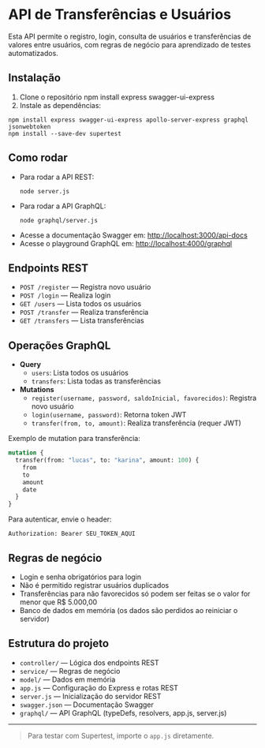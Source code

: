 # API de Transferências e Usuários

Esta API permite o registro, login, consulta de usuários e transferências de valores entre usuários, com regras de negócio para aprendizado de testes automatizados.

## Instalação

1. Clone o repositório
npm install express swagger-ui-express
2. Instale as dependências:
  ```
npm install express swagger-ui-express apollo-server-express graphql jsonwebtoken
npm install --save-dev supertest
```

## Como rodar

- Para rodar a API REST:
  ```
  node server.js
  ```
- Para rodar a API GraphQL:
  ```
  node graphql/server.js
  ```
- Acesse a documentação Swagger em: [http://localhost:3000/api-docs](http://localhost:3000/api-docs)
- Acesse o playground GraphQL em: [http://localhost:4000/graphql](http://localhost:4000/graphql)

## Endpoints REST

- `POST /register` — Registra novo usuário
- `POST /login` — Realiza login
- `GET /users` — Lista todos os usuários
- `POST /transfer` — Realiza transferência
- `GET /transfers` — Lista transferências

## Operações GraphQL

- **Query**
  - `users`: Lista todos os usuários
  - `transfers`: Lista todas as transferências
- **Mutations**
  - `register(username, password, saldoInicial, favorecidos)`: Registra novo usuário
  - `login(username, password)`: Retorna token JWT
  - `transfer(from, to, amount)`: Realiza transferência (requer JWT)

Exemplo de mutation para transferência:
```graphql
mutation {
  transfer(from: "lucas", to: "karina", amount: 100) {
    from
    to
    amount
    date
  }
}
```

Para autenticar, envie o header:
```
Authorization: Bearer SEU_TOKEN_AQUI
```

## Regras de negócio

- Login e senha obrigatórios para login
- Não é permitido registrar usuários duplicados
- Transferências para não favorecidos só podem ser feitas se o valor for menor que R$ 5.000,00
- Banco de dados em memória (os dados são perdidos ao reiniciar o servidor)


## Estrutura do projeto

- `controller/` — Lógica dos endpoints REST
- `service/` — Regras de negócio
- `model/` — Dados em memória
- `app.js` — Configuração do Express e rotas REST
- `server.js` — Inicialização do servidor REST
- `swagger.json` — Documentação Swagger
- `graphql/` — API GraphQL (typeDefs, resolvers, app.js, server.js)

---

> Para testar com Supertest, importe o `app.js` diretamente.
